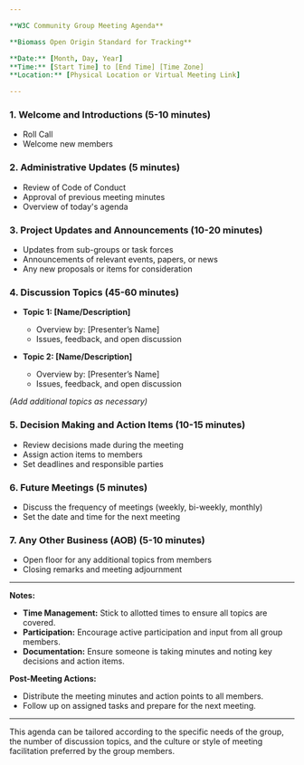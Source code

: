 ```yaml
---

**W3C Community Group Meeting Agenda**

**Biomass Open Origin Standard for Tracking**

**Date:** [Month, Day, Year]  
**Time:** [Start Time] to [End Time] [Time Zone]  
**Location:** [Physical Location or Virtual Meeting Link]

---
```


### 1. **Welcome and Introductions** (5-10 minutes)
   - Roll Call
   - Welcome new members

### 2. **Administrative Updates** (5 minutes)
   - Review of Code of Conduct
   - Approval of previous meeting minutes
   - Overview of today's agenda

### 3. **Project Updates and Announcements** (10-20 minutes)
   - Updates from sub-groups or task forces
   - Announcements of relevant events, papers, or news
   - Any new proposals or items for consideration

### 4. **Discussion Topics** (45-60 minutes)
   - **Topic 1: [Name/Description]**  
     - Overview by: [Presenter’s Name]
     - Issues, feedback, and open discussion

   - **Topic 2: [Name/Description]**  
     - Overview by: [Presenter’s Name]
     - Issues, feedback, and open discussion

   *(Add additional topics as necessary)*

### 5. **Decision Making and Action Items** (10-15 minutes)
   - Review decisions made during the meeting
   - Assign action items to members
   - Set deadlines and responsible parties

### 6. **Future Meetings** (5 minutes)
   - Discuss the frequency of meetings (weekly, bi-weekly, monthly)
   - Set the date and time for the next meeting

### 7. **Any Other Business (AOB)** (5-10 minutes)
   - Open floor for any additional topics from members
   - Closing remarks and meeting adjournment

---

**Notes:**
- **Time Management:** Stick to allotted times to ensure all topics are covered.
- **Participation:** Encourage active participation and input from all group members.
- **Documentation:** Ensure someone is taking minutes and noting key decisions and action items.

**Post-Meeting Actions:**
- Distribute the meeting minutes and action points to all members.
- Follow up on assigned tasks and prepare for the next meeting.

---

This agenda can be tailored according to the specific needs of the group, the number of discussion topics, and the culture or style of meeting facilitation preferred by the group members.
